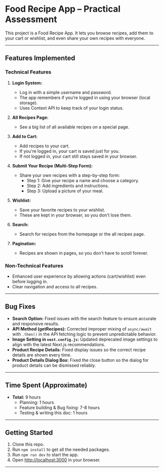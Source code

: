 # Food Recipe App – Practical Assessment

This project is a Food Recipe App. It lets you browse recipes, add them to your cart or wishlist, and even share your own recipes with everyone.

---

## Features Implemented

### Technical Features

1. **Login System:**

   - Log in with a simple username and password.
   - The app remembers if you’re logged in using your browser (local storage).
   - Uses Context API to keep track of your login status.

2. **All Recipes Page:**

   - See a big list of all available recipes on a special page.

3. **Add to Cart:**

   - Add recipes to your cart.
   - If you're logged in, your cart is saved just for you.
   - If not logged in, your cart still stays saved in your browser.

4. **Submit Your Recipe (Multi-Step Form):**

   - Share your own recipes with a step-by-step form:
     - Step 1: Give your recipe a name and choose a category.
     - Step 2: Add ingredients and instructions.
     - Step 3: Upload a picture of your meal.

5. **Wishlist:**

   - Save your favorite recipes to your wishlist.
   - These are kept in your browser, so you don't lose them.

6. **Search:**

   - Search for recipes from the homepage or the all recipes page.

7. **Pagination:**
   - Recipes are shown in pages, so you don't have to scroll forever.

### Non-Technical Features

- Enhanced user experience by allowing actions (cart/wishlist) even before logging in.
- Clear navigation and access to all recipes.

---

## Bug Fixes

- **Search Option:** Fixed issues with the search feature to ensure accurate and responsive results.
- **API Method (getRecipes):** Corrected improper mixing of `async/await` with `.then()` in the API fetching logic to prevent unpredictable behavior.
- **Image Setting in `next.config.js`:** Updated deprecated image settings to align with the latest Next.js recommendations.
- **Product Recipe Details:** Fixed display issues so the correct recipe details are shown every time.
- **Product Details Dialog Box:** Fixed the close button so the dialog for product details can be dismissed reliably.

---

## Time Spent (Approximate)

- **Total:** 9 hours
  - Planning: 1 hours
  - Feature building & Bug fixing: 7-8 hours
  - Testing & writing this doc: 1 hours

---

## Getting Started

1. Clone this repo.
2. Run `npm install` to get all the needed packages.
3. Run `npm run dev` to start the app.
4. Open [http://localhost:3000](http://localhost:3000) in your browser.

---
